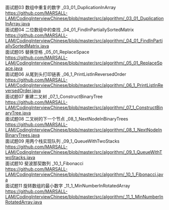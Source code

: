 面试题03 数组中重复的数字 _03_01_DuplicationInArray    <br/>https://github.com/MARSALL-LAM/CodingInterviewChinese/blob/master/src/algorithm/_03_01_DuplicationInArray.java
<br/>面试题04 二位数组中的查找 _04_01_FindInPartiallySortedMatrix   <br/>https://github.com/MARSALL-LAM/CodingInterviewChinese/blob/master/src/algorithm/_04_01_FindInPartiallySortedMatrix.java
<br/>面试题05 替换空格 _05_01_ReplaceSpace <br/>https://github.com/MARSALL-LAM/CodingInterviewChinese/blob/master/src/algorithm/_05_01_ReplaceSpace.java
<br/>面试题06 从尾到头打印链表 _06_1_PrintListInReversedOrder <br/>https://github.com/MARSALL-LAM/CodingInterviewChinese/blob/master/src/algorithm/_06_1_PrintListInReversedOrder.java
<br/>面试题07 重建二叉树 _07_1_ConstructBinaryTree <br/>https://github.com/MARSALL-LAM/CodingInterviewChinese/blob/master/src/algorithm/_07_1_ConstructBinaryTree.java
<br/>面试题08 二叉树的下一个节点 _08_1_NextNodeInBinaryTrees <br/>https://github.com/MARSALL-LAM/CodingInterviewChinese/blob/master/src/algorithm/_08_1_NextNodeInBinaryTrees.java
<br/>面试题09 用两个栈实现队列 _09_1_QueueWithTwoStacks <br/>https://github.com/MARSALL-LAM/CodingInterviewChinese/blob/master/src/algorithm/_09_1_QueueWithTwoStacks.java
<br/>面试题10 斐波那契数列 _10_1_Fibonacci <br/>https://github.com/MARSALL-LAM/CodingInterviewChinese/blob/master/src/algorithm/_10_1_Fibonacci.java
<br/>面试题11 旋转数组的最小数字 _11_1_MinNumberInRotatedArray  <br/>https://github.com/MARSALL-LAM/CodingInterviewChinese/blob/master/src/algorithm/_11_1_MinNumberInRotatedArray.java
<br/>
<br/>
<br/>

